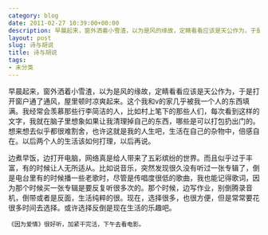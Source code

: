 ```yaml
---
category: blog
date: 2011-02-27 10:39:00+00:00
description: 早晨起来，窗外洒着小雪渣，以为是风的缘故，定睛看看应该是天公作为，于是打开窗户通
layout: post
slug: 诗与胡说
title: 诗与胡说
tags:
- 未分类
---
```


早晨起来，窗外洒着小雪渣，以为是风的缘故，定睛看看应该是天公作为，于是打开窗户通了通风，屋里顿时凉爽起来。这个我和v的家几乎被我一个人的东西填满。我经常会羡慕那些行李简洁的人，比如村上笔下的那些人们，每次看到这样的文字，我就在脑子里想象如果让我清理掉自己的东西，哪些是可以打包扔出门的。想来想去似乎都很难割舍，也许这就是我的人生吧，生活在自己的杂物中，倍感自在。以后两个人的生活该如何打理，以后再说。  
  
   边煮早饭，边打开电脑，网络真是给人带来了五彩缤纷的世界。而且似乎过于丰富，有的时候让人无所适从。比如说音乐，突然发现很久没有听过一张专辑了，倒是电台里有的时候播一些老歌时，尽管是传唱度很低的歌曲，我也能记得歌词，因为那个时候买一张专辑是要反复听很多次的。那个时候，边写作业，别倒腾录音机，倒带或者是反面，生活纯粹的很。现在，选择很多，也很方便，但是常常要花很多时间去选择。或许选择反倒是现在生活的乐趣吧。  
  
    《因为爱情》很好听，加紧干完活，下午去看电影。
